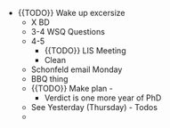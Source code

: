 - {{TODO}} Wake up excersize
    - X BD
    - 3-4 WSQ Questions
    - 4-5
        - {{TODO}} LIS Meeting
        - Clean
    - Schonfeld email Monday
    - BBQ thing
    - {{TODO}} Make plan -
        - Verdict is one more year of PhD
    - See Yesterday (Thursday) - Todos
    - 
